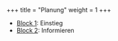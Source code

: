 +++
title = "Planung"
weight = 1
+++

- [Block 1](/planung/block1): Einstieg
- [Block 2](/planung/block2): Informieren